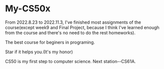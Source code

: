 # My-CS50x
From 2022.8.23 to 2022.11.3, I've finished most assignments of the course(except week9 and Final Project, because I think I've learned enough from the course and there's no need to do the rest homeworks).

The best course for beginers in programing.

Star if it helps you.(It's my honor)

CS50 is my first step to computer science. Next station--CS61A.
